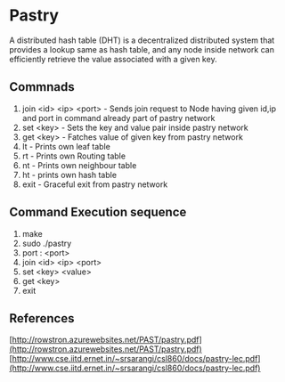 # Pastry
A distributed hash table (DHT) is a decentralized distributed system that provides a lookup same as hash table, and any node inside network can efficiently retrieve the value associated with a given key.

## Commnads<br>
  1) join \<id> \<ip> \<port> - Sends join request to Node having given id,ip and port in command already part of pastry network
  2) set \<key> <value> - Sets the key and value pair inside pastry network
  3) get \<key> - Fatches value of given key from pastry network
  4) lt - Prints own leaf table
  5) rt - Prints own Routing table 
  6) nt - Prints own neighbour table
  7) ht - prints own hash table
  8) exit - Graceful exit from pastry network 
 
 ## Command Execution sequence <br>
   1) make 
   2) sudo ./pastry 
   3) port : \<port>
   5) join \<id> \<ip> \<port> 
   6) set \<key> \<value> 
   7) get \<key> 
   8) exit

## References<br>
[http://rowstron.azurewebsites.net/PAST/pastry.pdf](http://rowstron.azurewebsites.net/PAST/pastry.pdf)<br>
[http://www.cse.iitd.ernet.in/~srsarangi/csl860/docs/pastry-lec.pdf](http://www.cse.iitd.ernet.in/~srsarangi/csl860/docs/pastry-lec.pdf)<br>


